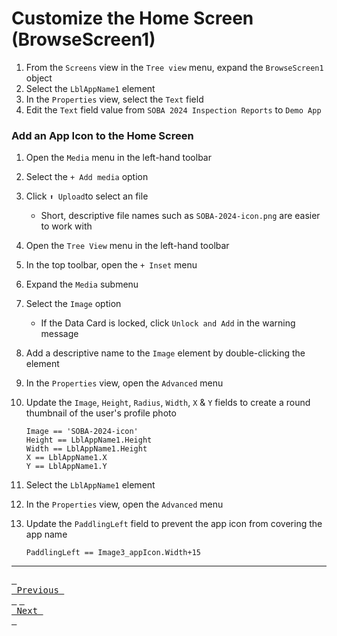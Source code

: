 # Customize the Home Screen (BrowseScreen1)

1. From the `Screens` view in the `Tree view` menu, expand the `BrowseScreen1` object
2. Select the `LblAppName1` element
3. In the `Properties` view, select the `Text` field
4. Edit the `Text` field value from `SOBA 2024 Inspection Reports` to `Demo App`

### Add an App Icon to the Home Screen

1. Open the `Media` menu in the left-hand toolbar
2. Select the `+ Add media` option
3. Click `⬆️ Upload`to select an file
    - Short, descriptive file names such as `SOBA-2024-icon.png` are easier to work with
4. Open the `Tree View` menu in the left-hand toolbar
5. In the top toolbar, open the `+ Inset` menu
6. Expand the `Media` submenu
7. Select the `Image` option
    - If the Data Card is locked, click `Unlock and Add` in the warning message
8. Add a descriptive name to the `Image` element by double-clicking the element
9. In the `Properties` view, open the `Advanced` menu
10. Update the `Image`, `Height`, `Radius`, `Width`, `X` & `Y` fields to create a round thumbnail of the user's profile photo
    ```visual-basic
    Image == 'SOBA-2024-icon'
    Height == LblAppName1.Height
    Width == LblAppName1.Height
    X == LblAppName1.X
    Y == LblAppName1.Y
    ```

11. Select the `LblAppName1` element
12. In the `Properties` view, open the `Advanced` menu
13. Update the `PaddlingLeft` field to prevent the app icon from covering the app name
    ```visual-basic
    PaddlingLeft == Image3_appIcon.Width+15
    ```

---

[<kbd> <br> Previous <br> </kbd>][previousLink] [<kbd> <br> Next <br> </kbd>][nextLink]

[previousLink]: https://github.com/odwc-boatingaccess/SOBA-2024-Demo-App/blob/main/sections/update-details-screen.md
[nextLink]: https://github.com/odwc-boatingaccess/SOBA-2024-Demo-App/blob/main/sections/testing.md
